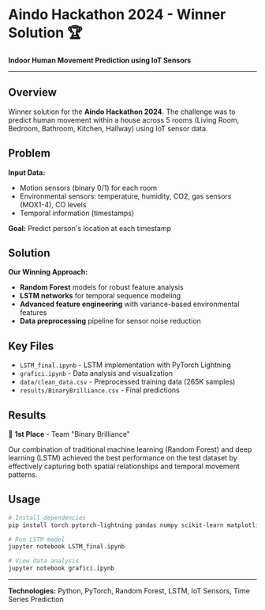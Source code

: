 # Aindo Hackathon 2024 - Winner Solution 🏆

**Indoor Human Movement Prediction using IoT Sensors**

---

## Overview

Winner solution for the **Aindo Hackathon 2024**. The challenge was to predict human movement within a house across 5 rooms (Living Room, Bedroom, Bathroom, Kitchen, Hallway) using IoT sensor data.

## Problem

**Input Data:**
- Motion sensors (binary 0/1) for each room
- Environmental sensors: temperature, humidity, CO2, gas sensors (MOX1-4), CO levels
- Temporal information (timestamps)

**Goal:** Predict person's location at each timestamp

## Solution

**Our Winning Approach:**
- **Random Forest** models for robust feature analysis
- **LSTM networks** for temporal sequence modeling
- **Advanced feature engineering** with variance-based environmental features
- **Data preprocessing** pipeline for sensor noise reduction

## Key Files

- `LSTM_final.ipynb` - LSTM implementation with PyTorch Lightning
- `grafici.ipynb` - Data analysis and visualization
- `data/clean_data.csv` - Preprocessed training data (265K samples)
- `results/BinaryBrilliance.csv` - Final predictions

## Results

🥇 **1st Place** - Team "Binary Brilliance"

Our combination of traditional machine learning (Random Forest) and deep learning (LSTM) achieved the best performance on the test dataset by effectively capturing both spatial relationships and temporal movement patterns.

## Usage

```bash
# Install dependencies
pip install torch pytorch-lightning pandas numpy scikit-learn matplotlib

# Run LSTM model
jupyter notebook LSTM_final.ipynb

# View data analysis
jupyter notebook grafici.ipynb
```

---

**Technologies:** Python, PyTorch, Random Forest, LSTM, IoT Sensors, Time Series Prediction